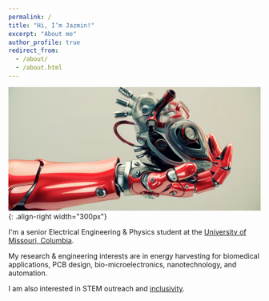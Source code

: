 ```yaml
---
permalink: /
title: "Hi, I’m Jazmin!"
excerpt: "About me"
author_profile: true
redirect_from: 
  - /about/
  - /about.html
---
```


![biomedical engineering picture](/images/biomedeng.png){: .align-right width="300px"}

I'm a senior Electrical Engineering & Physics student at the [University of Missouri, Columbia](https://missouri.edu/).

My research & engineering interests are in energy harvesting for biomedical applications, PCB design, bio-microelectronics, nanotechnology, and automation. 

I am also interested in STEM outreach and [inclusivity](https://engineering.missouri.edu/2022/a-family-away-from-home-feeling-at-mizzou-engineering/). 
